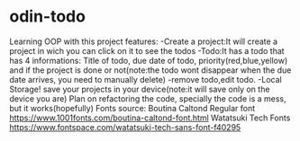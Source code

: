 # odin-todo
Learning OOP with this project
features:
-Create a project:It will create a project in wich you can click on it to see the todos
-Todo:It has a todo that has 4 informations: Title of todo, due date of todo, priority(red,blue,yellow) and if the project is done or not(note:the todo wont disappear when the due date arrives, you need to manually delete)
-remove todo,edit todo.
-Local Storage! save your projects in your device(note:it will save only on the device you are)
Plan on refactoring the code, specially the code is a mess, but it works(hopefully)
Fonts source:
Boutina Caltond Regular font
https://www.1001fonts.com/boutina-caltond-font.html
Watatsuki Tech Fonts
https://www.fontspace.com/watatsuki-tech-sans-font-f40295
